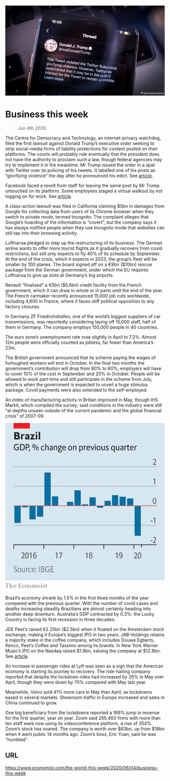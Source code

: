 ![](./images/20200606_WWP501.jpg)

# Business this week

> Jun 4th 2020

The Centre for Democracy and Technology, an internet-privacy watchdog, filed the first lawsuit against Donald Trump’s executive order seeking to strip social-media firms of liability protections for content posted on their platforms. The courts will probably rule eventually that the president does not have the authority to proclaim such a law, though federal agencies may try to implement it in the meantime. Mr Trump issued the order in a spat with Twitter over its policing of his tweets. It labelled one of his posts as “glorifying violence” the day after he pronounced his edict. See [article](https://www.economist.com//international/2020/06/04/donald-trump-has-reignited-a-debate-about-regulating-speech-online).

Facebook faced a revolt from staff for leaving the same post by Mr Trump untouched on its platform. Some employees staged a virtual walkout by not logging on for work. See [article](https://www.economist.com//business/2020/06/04/twitter-and-facebook-have-differing-business-models).

A class-action lawsuit was filed in California claiming $5bn in damages from Google for collecting data from users of its Chrome browser when they switch to private mode, termed Incognito. The complaint alleges that Google’s hoarding of the information is “covert”, but the company says it has always notified people when they use Incognito mode that websites can still tap into their browsing activity.

Lufthansa pledged to step up the restructuring of its business. The German airline wants to offer more tourist flights as it gradually recovers from covid restrictions, but still only expects to fly 40% of its schedule by September. At the end of the crisis, which it expects in 2023, the group’s fleet will be smaller by 100 planes. The board signed off on a €9bn ($10bn) rescue package from the German government, under which the EU requires Lufthansa to give up slots at Germany’s big airports.

Renault “finalised” a €5bn ($5.6bn) credit facility from the French government, which it can draw in whole or in parts until the end of the year. The French carmaker recently announced 15,000 job cuts worldwide, including 4,600 in France, where it faces stiff political opposition to any factory closures.

In Germany  ZF Friedrichshafen, one of the world’s biggest suppliers of car transmissions, was reportedly considering laying off 15,000 staff, half of them in Germany. The company employs 150,000 people in 40 countries.

The euro zone’s unemployment rate rose slightly in April to 7.3%. Almost 12m people were officially counted as jobless, far fewer than America’s 23m.

The British government announced that its scheme paying the wages of furloughed workers will end in October. In the final two months the government’s contribution will drop from 80% to 60%; employers will have to cover 10% of the cost in September and 20% in October. People will be allowed to work part-time and still participate in the scheme from July, which is when the government is expected to unveil a huge stimulus package. Covid payments were also extended to the self-employed.

An index of manufacturing activity in Britain improved in May, though IHS Markit, which compiled the survey, said conditions in the industry were still “at depths unseen outside of the current pandemic and the global financial crisis” of 2007-09. 



![](./images/20200606_WWC851.png)

Brazil’s economy shrank by 1.5% in the first three months of the year compared with the previous quarter. With the number of covid cases and deaths increasing steadily Brazilians are almost certainly heading into another deep downturn. Australia’s GDP contracted by 0.3%: the Lucky Country is facing its first recession in three decades. 

JDE Peet’s raised €2.25bn ($2.5bn) when it floated on the Amsterdam stock exchange, making it Europe’s biggest IPO in two years. JAB Holdings retains a majority stake in the coffee company, which includes Douwe Egberts, Kenco, Peet’s Coffee and Tassimo among its brands. In New York Warner Music’s IPO on the Nasdaq raised $1.9bn, valuing the company at $12.8bn. See [article](https://www.economist.com//business/2020/06/04/companies-are-still-raising-cash-by-floating).

An increase in passenger rides at Lyft was seen as a sign that the American economy is starting its journey to recovery. The ride-hailing company reported that despite the lockdown rides had increased by 26% in May over April, though they were down by 70% compared with May last year.

Meanwhile, Volvo sold 41% more cars in May than April, as lockdowns eased in several markets. Showroom traffic in Europe increased and sales in China continued to grow.

One big beneficiary from the lockdowns reported a 169% jump in revenue for the first quarter, year on year. Zoom said 265,400 firms with more than ten staff were now using its videoconference platform, a rise of 354%. Zoom’s stock has soared. The company is worth over $63bn, up from $16bn when it went public 14 months ago. Zoom’s boss, Eric Yuan, said he was “humbled”.

## URL

https://www.economist.com/the-world-this-week/2020/06/04/business-this-week
